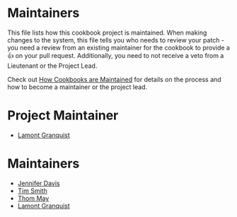 <!-- This is a generated file. Please do not edit directly -->

# Maintainers

This file lists how this cookbook project is maintained. When making changes to the system, this file tells you who needs to review your patch - you need a review from an existing maintainer for the cookbook to provide a :+1: on your pull request. Additionally, you need to not receive a veto from a Lieutenant or the Project Lead.

Check out [How Cookbooks are Maintained](https://github.com/chef-cookbooks/community_cookbook_documentation/blob/master/CONTRIBUTING.MD) for details on the process and how to become a maintainer or the project lead.

# Project Maintainer
* [Lamont Granquist](https://github.com/lamont-granquist)

# Maintainers
* [Jennifer Davis](https://github.com/sigje)
* [Tim Smith](https://github.com/tas50)
* [Thom May](https://github.com/thommay)
* [Lamont Granquist](https://github.com/lamont-granquist)
